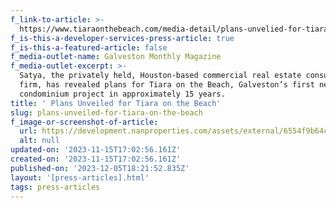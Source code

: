 ```yaml
---
f_link-to-article: >-
  https://www.tiaraonthebeach.com/media-detail/plans-unvelied-for-tiara-on-the-beach
f_is-this-a-developer-services-press-article: true
f_is-this-a-featured-article: false
f_media-outlet-name: Galveston Monthly Magazine
f_media-outlet-excerpt: >-
  Satya, the privately held, Houston-based commercial real estate consulting
  firm, has revealed plans for Tiara on the Beach, Galveston’s first new
  condominium project in approximately 15 years.
title: ' Plans Unveiled for Tiara on the Beach'
slug: plans-unveiled-for-tiara-on-the-beach
f_image-or-screenshot-of-article:
  url: https://development.nanproperties.com/assets/external/6554f9b64c36361608ff430a_screenshot202023-11-1620010239.png
  alt: null
updated-on: '2023-11-15T17:02:56.161Z'
created-on: '2023-11-15T17:02:56.161Z'
published-on: '2023-12-05T18:21:52.835Z'
layout: '[press-articles].html'
tags: press-articles
---
```



